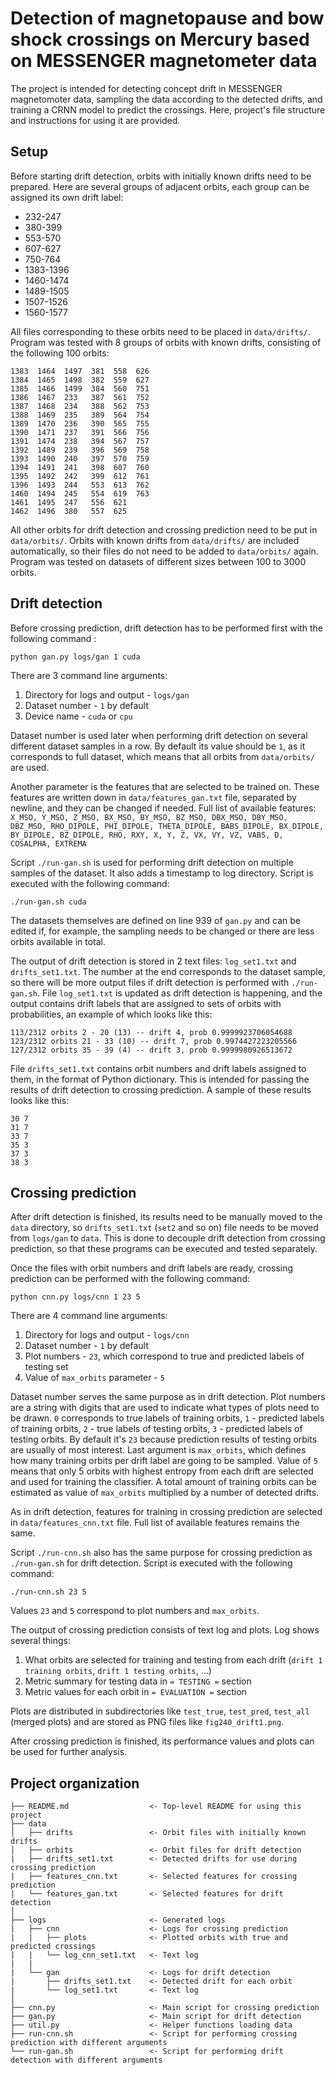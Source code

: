 Detection of magnetopause and bow shock crossings on Mercury based on MESSENGER magnetometer data
==============================

The project is intended for detecting concept drift in MESSENGER magnetomoter data, sampling the data according to the detected drifts, and training a CRNN model to predict the crossings. Here, project's file structure and instructions for using it are provided.

Setup
------------

Before starting drift detection, orbits with initially known drifts need to be prepared. Here are several groups of adjacent orbits, each group can be assigned its own drift label:

- 232-247
- 380-399
- 553-570
- 607-627
- 750-764
- 1383-1396
- 1460-1474
- 1489-1505
- 1507-1526
- 1560-1577

All files corresponding to these orbits need to be placed in `data/drifts/`. Program was tested with 8 groups of orbits with known drifts, consisting of the following 100 orbits:

```
1383  1464  1497  381  558  626
1384  1465  1498  382  559  627
1385  1466  1499  384  560  751
1386  1467  233   387  561  752
1387  1468  234   388  562  753
1388  1469  235   389  564  754
1389  1470  236   390  565  755
1390  1471  237   391  566  756
1391  1474  238   394  567  757
1392  1489  239   396  569  758
1393  1490  240   397  570  759
1394  1491  241   398  607  760
1395  1492  242   399  612  761
1396  1493  244   553  613  762
1460  1494  245   554  619  763
1461  1495  247   556  621
1462  1496  380   557  625
```

All other orbits for drift detection and crossing prediction need to be put in `data/orbits/`. Orbits with known drifts from `data/drifts/` are included automatically, so their files do not need to be added to `data/orbits/` again. Program was tested on datasets of different sizes between 100 to 3000 orbits.

Drift detection
------------
Before crossing prediction, drift detection has to be performed first with the following command :

`python gan.py logs/gan 1 cuda`

There are 3 command line arguments:
1. Directory for logs and output - `logs/gan`
2. Dataset number - `1` by default
3. Device name - `cuda` or `cpu`

Dataset number is used later when performing drift detection on several different dataset samples in a row. By default its value should be `1`, as it corresponds to full dataset, which means that all orbits from `data/orbits/` are used.

Another parameter is the features that are selected to be trained on. These features are written down in `data/features_gan.txt` file, separated by newline, and they can be changed if needed. Full list of available features: `X_MSO, Y_MSO, Z_MSO, BX_MSO, BY_MSO, BZ_MSO, DBX_MSO, DBY_MSO, DBZ_MSO, RHO_DIPOLE, PHI_DIPOLE, THETA_DIPOLE, BABS_DIPOLE, BX_DIPOLE, BY_DIPOLE, BZ_DIPOLE, RHO, RXY, X, Y, Z, VX, VY, VZ, VABS, D, COSALPHA, EXTREMA`

Script `./run-gan.sh` is used for performing drift detection on multiple samples of the dataset. It also adds a timestamp to log directory. Script is executed with the following command:

`./run-gan.sh cuda`

The datasets themselves are defined on line 939 of `gan.py` and can be edited if, for example, the sampling needs to be changed or there are less orbits available in total.

The output of drift detection is stored in 2 text files: `log_set1.txt` and `drifts_set1.txt`. The number at the end corresponds to the dataset sample, so there will be more output files if drift detection is performed with `./run-gan.sh`. File `log_set1.txt` is updated as drift detection is happening, and the output contains drift labels that are assigned to sets of orbits with probabilities, an example of which looks like this:

```
113/2312 orbits 2 - 20 (13) -- drift 4, prob 0.9999923706054688
123/2312 orbits 21 - 33 (10) -- drift 7, prob 0.9974427223205566
127/2312 orbits 35 - 39 (4) -- drift 3, prob 0.9999980926513672
```

File `drifts_set1.txt` contains orbit numbers and drift labels assigned to them, in the format of Python dictionary. This is intended for passing the results of drift detection to crossing prediction. A sample of these results looks like this:

```
30 7
31 7
33 7
35 3
37 3
38 3
```

Crossing prediction
------------
After drift detection is finished, its results need to be manually moved to the `data` directory, so `drifts_set1.txt` (`set2` and so on) file needs to be moved from `logs/gan` to `data`. This is done to decouple drift detection from crossing prediction, so that these programs can be executed and tested separately.

Once the files with orbit numbers and drift labels are ready, crossing prediction can be performed with the following command:

`python cnn.py logs/cnn 1 23 5`

There are 4 command line arguments:
1. Directory for logs and output - `logs/cnn`
2. Dataset number - `1` by default
3. Plot numbers - `23`, which correspond to true and predicted labels of testing set
4. Value of `max_orbits` parameter - `5`

Dataset number serves the same purpose as in drift detection. Plot numbers are a string with digits that are used to indicate what types of plots need to be drawn. `0` corresponds to true labels of training orbits, `1` - predicted labels of training orbits, `2` - true labels of testing orbits, `3` - predicted labels of testing orbits. By default it's `23` because prediction results of testing orbits are usually of most interest. Last argument is `max_orbits`, which defines how many training orbits per drift label are going to be sampled. Value of `5` means that only 5 orbits with highest entropy from each drift are selected and used for training the classifier. A total amount of training orbits can be estimated as value of `max_orbits` multiplied by a number of detected drifts.

As in drift detection, features for training in crossing prediction are selected in `data/features_cnn.txt` file. Full list of available features remains the same.

Script `./run-cnn.sh` also has the same purpose for crossing prediction as `./run-gan.sh` for drift detection. Script is executed with the following command:

`./run-cnn.sh 23 5`

Values `23` and `5` correspond to plot numbers and `max_orbits`.

The output of crossing prediction consists of text log and plots. Log shows several things:
1. What orbits are selected for training and testing from each drift (`drift 1 training orbits`, `drift 1 testing orbits`, ...)
2. Metric summary for testing data in `= TESTING =` section
3. Metric values for each orbit in `= EVALUATION =` section

Plots are distributed in subdirectories like `test_true`, `test_pred`, `test_all` (merged plots) and are stored as PNG files like `fig240_drift1.png`.

After crossing prediction is finished, its performance values and plots can be used for further analysis.

Project organization
------------

    ├── README.md                  <- Top-level README for using this project
    ├── data
    │   ├── drifts                 <- Orbit files with initially known drifts
    │   ├── orbits                 <- Orbit files for drift detection
    |   ├── drifts_set1.txt        <- Detected drifts for use during crossing prediction
    |   ├── features_cnn.txt       <- Selected features for crossing prediction
    |   └── features_gan.txt       <- Selected features for drift detection
    │
    ├── logs                       <- Generated logs
    |   ├── cnn                    <- Logs for crossing prediction
	|   |   ├── plots              <- Plotted orbits with true and predicted crossings
	|   |   └── log_cnn_set1.txt   <- Text log
	|   |
    |   └── gan                    <- Logs for drift detection
	|       ├── drifts_set1.txt    <- Detected drift for each orbit
	|       └── log_set1.txt       <- Text log
    │
    ├── cnn.py                     <- Main script for crossing prediction
    ├── gan.py                     <- Main script for drift detection
    ├── util.py                    <- Helper functions loading data
    ├── run-cnn.sh                 <- Script for performing crossing prediction with different arguments
    └── run-gan.sh                 <- Script for performing drift detection with different arguments
    
